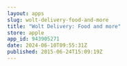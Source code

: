 ```yaml
---
layout: apps
slug: wolt-delivery-food-and-more
title: "Wolt Delivery: Food and more"
store: apple
app_id: 943905271
date: 2024-06-10T09:55:31Z
published: 2015-06-24T15:09:19Z
---
```

